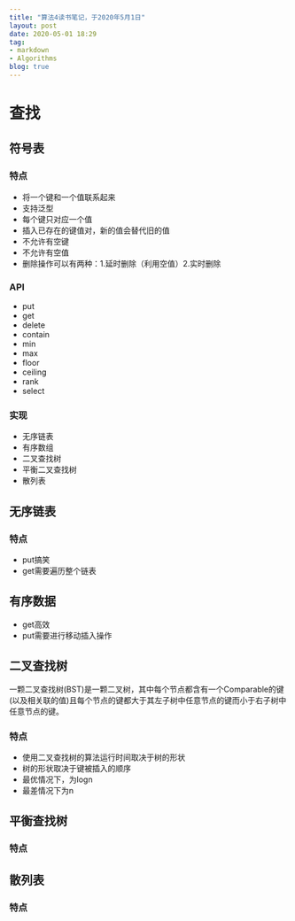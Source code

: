 ```yaml
---
title: "算法4读书笔记，于2020年5月1日"
layout: post
date: 2020-05-01 18:29
tag:
- markdown
- Algorithms
blog: true
---
```


# 查找

## 符号表

### 特点

* 将一个键和一个值联系起来
* 支持泛型
* 每个键只对应一个值
* 插入已存在的键值对，新的值会替代旧的值
* 不允许有空键
* 不允许有空值
* 删除操作可以有两种：1.延时删除（利用空值）2.实时删除

### API

* put
* get
* delete
* contain
* min
* max
* floor
* ceiling
* rank
* select

### 实现

* 无序链表
* 有序数组
* 二叉查找树
* 平衡二叉查找树
* 散列表
    
## 无序链表
### 特点
* put搞笑
* get需要遍历整个链表

## 有序数据
* get高效
* put需要进行移动插入操作

## 二叉查找树
一颗二叉查找树(BST)是一颗二叉树，其中每个节点都含有一个Comparable的键(以及相关联的值)且每个节点的键都大于其左子树中任意节点的键而小于右子树中任意节点的键。

### 特点

* 使用二叉查找树的算法运行时间取决于树的形状
* 树的形状取决于键被插入的顺序
* 最优情况下，为logn
* 最差情况下为n

## 平衡查找树

### 特点

## 散列表

### 特点